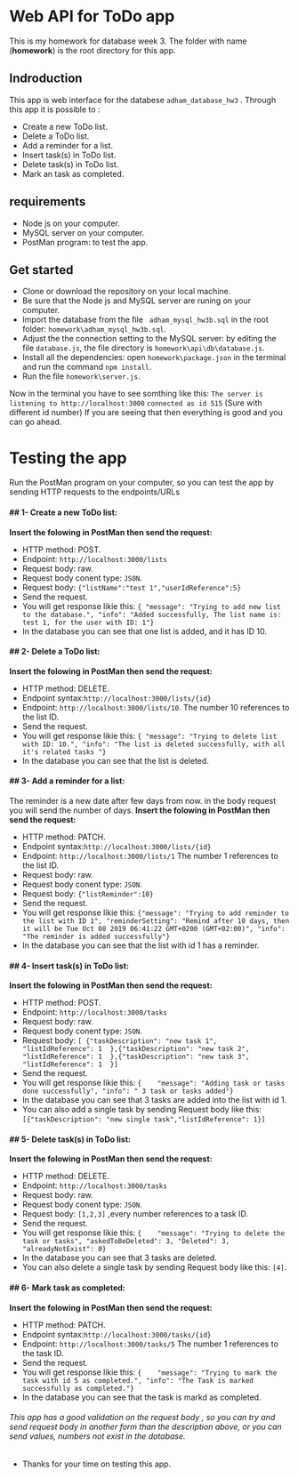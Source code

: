 # Web API for ToDo app
This is my homework for database week 3.
The folder with name (**homework**) is the root directory for this app.
## Indroduction
This app is web interface for the databese `adham_database_hw3` .
Through this app it is possible to :
- Create a new ToDo list.
- Delete a ToDo list.
- Add a reminder for a list.
- Insert task(s) in ToDo list.
- Delete task(s) in ToDo list.
- Mark an task as completed.
## requirements
-  Node js  on your computer.
- MySQL server on your computer.
- PostMan program: to test the app.
## Get started
- Clone or download the repository on your local machine.
- Be sure that the Node js and MySQL server are runing on your computer.
- Import the database from the file ` adham_mysql_hw3b.sql` in the root folder: `homework\adham_mysql_hw3b.sql`.
- Adjust the the connection setting to the MySQL server:  by editing the file  `database.js`, the file directory is  `homework\api\db\database.js`.
- Install all the dependencies: open `homework\package.json` in the terminal and run the command `npm install`.
- Run the file `homework\server.js`.

Now in the terminal  you have to see somthing like this:
 `The server is listening to http://localhost:3000`
`connected as id 515` (Sure with different id number)
If you are seeing that then everything is good and you can go ahead.
# Testing the app
Run the PostMan program on your computer, so you can test the app by sending HTTP requests to the endpoints/URLs
#### ## 1- Create a new ToDo list:
**Insert the folowing in PostMan then send the request:**
- HTTP method: POST.
- Endpoint: `http://localhost:3000/lists`
- Request body: raw.
- Request body conent type: `JSON`.
- Request body: `{"listName":"test 1","userIdReference":5}`
- Send the request.
- You will get response likie this:
 `{ "message": "Trying to add new list to the database.",
    "info": "Added successfully, The list name is: test 1, for the user with ID: 1"}`
- In the database you can see that one list is added, and it has ID 10.
#### ## 2- Delete a ToDo list:
**Insert the folowing in PostMan then send the request:**
- HTTP method: DELETE.
- Endpoint syntax:`http://localhost:3000/lists/{id}`
- Endpoint: `http://localhost:3000/lists/10`. The number 10 references to the list ID.
- Send the request.
- You will get response likie this:
 `{ "message": "Trying to delete list with ID: 10.",
    "info": "The list is deleted successfully, with all it's related tasks "}`
- In the database you can see that the list is deleted.
#### ## 3- Add a reminder for a list:
The reminder is a new date after few days from now. in the body request you will send the number of days.
**Insert the folowing in PostMan then send the request:**
- HTTP method: PATCH.
- Endpoint syntax:`http://localhost:3000/lists/{id}`
- Endpoint: `http://localhost:3000/lists/1` The number 1 references to the list ID.
- Request body: raw.
- Request body conent type: `JSON`.
- Request body: `{"listReminder":10}`
- Send the request.
- You will get response likie this:
 `{"message": "Trying to add reminder to the list with ID 1",
    "reminderSetting": "Remind after 10 days, then it will be Tue Oct 08 2019 06:41:22 GMT+0200 (GMT+02:00)",
    "info": "The reminder is added successfully"}`
- In the database you can see that the list with id 1 has a reminder.
#### ## 4- Insert task(s) in ToDo list:
**Insert the folowing in PostMan then send the request:**
- HTTP method: POST.
- Endpoint: `http://localhost:3000/tasks`
- Request body: raw.
- Request body conent type: `JSON`.
- Request body:
`[ {"taskDescription": "new task 1", "listIdReference": 1  },{"taskDescription": "new task 2", "listIdReference": 1  },{"taskDescription": "new task 3", "listIdReference": 1  }]`
- Send the request.
- You will get response likie this:
 `{    "message": "Adding task or tasks done successfully",
    "info": " 3 task or tasks added"}`
- In the database you can see that 3 tasks are added into the list with id 1.
-  You can also add a single task by sending Request body like this:
`[{"taskDescription": "new single task","listIdReference": 1}]`
#### ## 5- Delete task(s) in ToDo list:
**Insert the folowing in PostMan then send the request:**
- HTTP method: DELETE.
- Endpoint: `http://localhost:3000/tasks`
- Request body: raw.
- Request body conent type: `JSON`.
- Request body: `[1,2,3]` ,every number references to a task ID.
- Send the request.
- You will get response likie this:
 `{    "message": "Trying to delete the task or tasks",
    "askedToBeDeleted": 3,
    "Deleted": 3,
    "alreadyNotExist": 0}`
- In the database you can see that 3 tasks are deleted.
-  You can also delete a single task by sending Request body like this:
`[4]`.
#### ## 6- Mark task as completed:
**Insert the folowing in PostMan then send the request:**
- HTTP method: PATCH.
- Endpoint syntax:`http://localhost:3000/tasks/{id}`
- Endpoint: `http://localhost:3000/tasks/5` The number 1 references to the task ID.
- Send the request.
- You will get response likie this:
 `{    "message": "Trying to mark the task with id 5 as completed.",
    "info": "The Task is marked successfully as completed."}`
- In the database you can see that the task is markd as completed.


###### *This app has a good validation on the request body , so you can try and send request body in another form than the description above, or you can send values, numbers not exist in the database.*

- Thanks for your time on testing this app.


